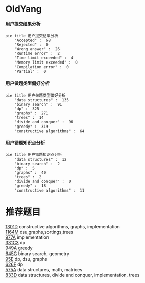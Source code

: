 # OldYang

<!-- tabs:start -->



#### **用户提交结果分析**

```mermaid
pie title 用户提交结果分析
    "Accepted" :  68
    "Rejected" :  0
    "Wrong answer" :  26
    "Runtime error" :  2
    "Time limit exceeded" :  4
    "Memory limit exceeded" :  0
    "Compilation error" :  0
    "Partial" :  0
```

#### **用户做题类型偏好分析**

```mermaid
pie title 用户做题类型偏好分析
    "data structures" :  135
    "binary search" :  91
    "dp" :  325
    "graphs" :  271
    "trees" :  14
    "divide and conquer" :  96
    "greedy" :  319
    "constructive algorithms" :  64
```
#### **用户错题知识点分析**

```mermaid
pie title 用户错题知识点分析
    "data structures" :  12
    "binary search" :  2
    "dp" :  5
    "graphs" :  40
    "trees" :  2
    "divide and conquer" :  0
    "greedy" :  18
    "constructive algorithms" :  11
```



<!-- tabs:end -->
# 推荐题目
[1301D](https://codeforces.com/contest/1301/problem/D)		constructive algorithms,
                        graphs,
                        implementation		  
[1164M](https://codeforces.com/contest/1164/problem/M)		dsu,graphs,sortings,trees		  
[977A](https://codeforces.com/contest/977/problem/A)		implementation		  
[331C3](https://codeforces.com/contest/331C/problem/3)		dp		  
[949A](https://codeforces.com/contest/949/problem/A)		greedy		  
[645G](https://codeforces.com/contest/645/problem/G)		binary search,
                        geometry		  
[95E](https://codeforces.com/contest/95/problem/E)		dp,
                        dsu,
                        graphs		  
[626F](https://codeforces.com/contest/626/problem/F)		dp		  
[575A](https://codeforces.com/contest/575/problem/A)		data structures,
                        math,
                        matrices		  
[833D](https://codeforces.com/contest/833/problem/D)		data structures,
                        divide and conquer,
                        implementation,
                        trees		  
